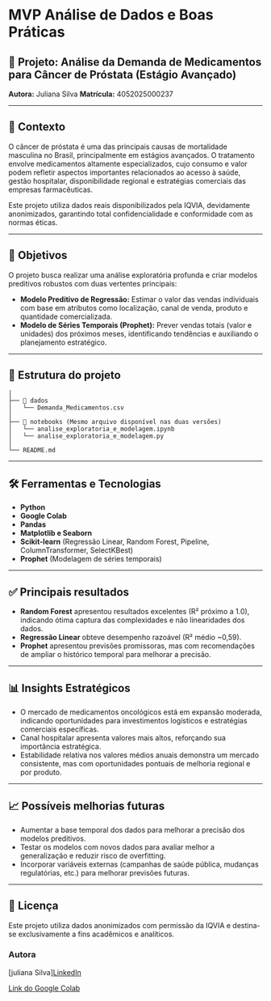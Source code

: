 # MVP Análise de Dados e Boas Práticas

## 📌 Projeto: Análise da Demanda de Medicamentos para Câncer de Próstata (Estágio Avançado)

**Autora:** Juliana Silva
**Matrícula:** 4052025000237

---

## 📖 Contexto

O câncer de próstata é uma das principais causas de mortalidade masculina no Brasil, principalmente em estágios avançados. O tratamento envolve medicamentos altamente especializados, cujo consumo e valor podem refletir aspectos importantes relacionados ao acesso à saúde, gestão hospitalar, disponibilidade regional e estratégias comerciais das empresas farmacêuticas.

Este projeto utiliza dados reais disponibilizados pela IQVIA, devidamente anonimizados, garantindo total confidencialidade e conformidade com as normas éticas.

---

## 🎯 Objetivos

O projeto busca realizar uma análise exploratória profunda e criar modelos preditivos robustos com duas vertentes principais:

* **Modelo Preditivo de Regressão:** Estimar o valor das vendas individuais com base em atributos como localização, canal de venda, produto e quantidade comercializada.
* **Modelo de Séries Temporais (Prophet):** Prever vendas totais (valor e unidades) dos próximos meses, identificando tendências e auxiliando o planejamento estratégico.

---

## 📁 Estrutura do projeto

```
│
├── 📂 dados
│   └── Demanda_Medicamentos.csv
│
├── 📂 notebooks (Mesmo arquivo disponível nas duas versões)
│   └── analise_exploratoria_e_modelagem.ipynb
│   └── analise_exploratoria_e_modelagem.py
│
└── README.md
```

---

## 🛠️ Ferramentas e Tecnologias

* **Python**
* **Google Colab**
* **Pandas**
* **Matplotlib e Seaborn**
* **Scikit-learn** (Regressão Linear, Random Forest, Pipeline, ColumnTransformer, SelectKBest)
* **Prophet** (Modelagem de séries temporais)

---

## ✅ Principais resultados

* **Random Forest** apresentou resultados excelentes (R² próximo a 1.0), indicando ótima captura das complexidades e não linearidades dos dados.
* **Regressão Linear** obteve desempenho razoável (R² médio \~0,59).
* **Prophet** apresentou previsões promissoras, mas com recomendações de ampliar o histórico temporal para melhorar a precisão.

---

## 📊 Insights Estratégicos

* O mercado de medicamentos oncológicos está em expansão moderada, indicando oportunidades para investimentos logísticos e estratégias comerciais específicas.
* Canal hospitalar apresenta valores mais altos, reforçando sua importância estratégica.
* Estabilidade relativa nos valores médios anuais demonstra um mercado consistente, mas com oportunidades pontuais de melhoria regional e por produto.

---

## 📈 Possíveis melhorias futuras

* Aumentar a base temporal dos dados para melhorar a precisão dos modelos preditivos.
* Testar os modelos com novos dados para avaliar melhor a generalização e reduzir risco de overfitting.
* Incorporar variáveis externas (campanhas de saúde pública, mudanças regulatórias, etc.) para melhorar previsões futuras.

---

## 📜 Licença

Este projeto utiliza dados anonimizados com permissão da IQVIA e destina-se exclusivamente a fins acadêmicos e analíticos.


### Autora
[juliana Silva][LinkedIn](https://www.linkedin.com/in/jjulianasilva/)

[Link do Google Colab](https://colab.research.google.com/drive/1QyWgRWg2Q7r76WkHXsczTTnNWMXKGG4g?usp=sharing)

